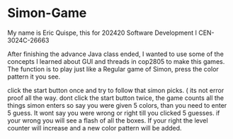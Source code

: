 # Simon-Game
My name is Eric Quispe, this for 202420 Software Development I CEN-3024C-26663

After finishing the advance Java class ended, I wanted to use some of the concepts I learned about GUI and threads in cop2805 to make this games. The function is to play just like a Regular game of Simon, press the color pattern it you see. 

click the start button once and try to follow that simon picks. ( its not error proof all the way. dont click the start button twice, the game counts all the things simon enters so say you were given 5 colors, than you need to enter 5 guess. It wont say you were wrong or right till you clicked 5 guesses. if your wrong you will see a flash of all the boxes. If your right the level counter will increase and a new color pattern will be added. 
